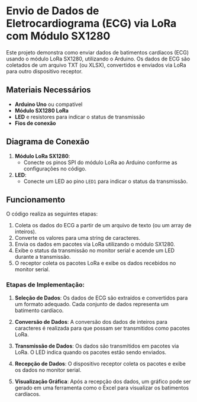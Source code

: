 # Envio de Dados de Eletrocardiograma (ECG) via LoRa com Módulo SX1280

Este projeto demonstra como enviar dados de batimentos cardíacos (ECG) usando o módulo LoRa SX1280, utilizando o Arduino. Os dados de ECG são coletados de um arquivo TXT (ou XLSX), convertidos e enviados via LoRa para outro dispositivo receptor.

## Materiais Necessários

- **Arduino Uno** ou compatível
- **Módulo SX1280 LoRa**
- **LED** e resistores para indicar o status de transmissão
- **Fios de conexão**

## Diagrama de Conexão

1. **Módulo LoRa SX1280**:
   - Conecte os pinos SPI do módulo LoRa ao Arduino conforme as configurações no código.
2. **LED**:
   - Conecte um LED ao pino `LED1` para indicar o status da transmissão.

## Funcionamento

O código realiza as seguintes etapas:
1. Coleta os dados do ECG a partir de um arquivo de texto (ou um array de inteiros).
2. Converte os valores para uma string de caracteres.
3. Envia os dados em pacotes via LoRa utilizando o módulo SX1280.
4. Exibe o status da transmissão no monitor serial e acende um LED durante a transmissão.
5. O receptor coleta os pacotes LoRa e exibe os dados recebidos no monitor serial.

### Etapas de Implementação:

1. **Seleção de Dados**:
   Os dados de ECG são extraídos e convertidos para um formato adequado. Cada conjunto de dados representa um batimento cardíaco.

2. **Conversão de Dados**:
   A conversão dos dados de inteiros para caracteres é realizada para que possam ser transmitidos como pacotes LoRa.

3. **Transmissão de Dados**:
   Os dados são transmitidos em pacotes via LoRa. O LED indica quando os pacotes estão sendo enviados.

4. **Recepção de Dados**:
   O dispositivo receptor coleta os pacotes e exibe os dados no monitor serial.

5. **Visualização Gráfica**:
   Após a recepção dos dados, um gráfico pode ser gerado em uma ferramenta como o Excel para visualizar os batimentos cardíacos.

